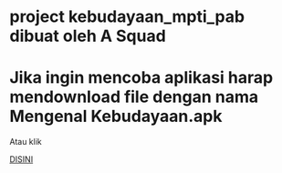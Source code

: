 # project kebudayaan_mpti_pab dibuat oleh A Squad
#
# Jika ingin mencoba aplikasi harap mendownload file dengan nama Mengenal Kebudayaan.apk

<p>Atau klik</p> <a href="https://github.com/aditariant/kebudayaan_mpti_pab/blob/master/Mengenal%20Kebudayaan.apk">DISINI</a>
